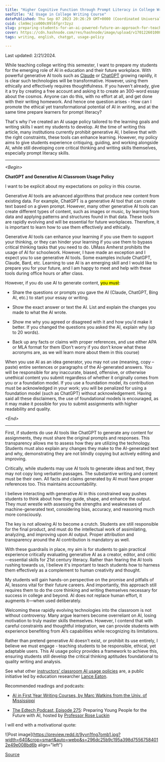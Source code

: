 ```yaml
---
title: "Higher Cognitive Function through Prompt Literacy in College Writing Education"
seoTitle: "AI Usage in College Writing Course"
datePublished: Thu Sep 07 2023 20:26:29 GMT+0000 (Coordinated Universal Time)
cuid: clm9mcjco000c09l6fgrr3zyz
slug: preparing-students-for-an-ai-powered-future-an-approach-for-teaching-college-writing-course
cover: https://cdn.hashnode.com/res/hashnode/image/upload/v1701226010087/5aadcce9-9992-4897-9c06-5420a1536b3c.png
tags: writing, english, chatgpt, usage-policy

---
```


Last updated: 2/21/2024.

While teaching college writing this semester, I want to prepare my students for the emerging role of AI in education and their future workplace. With powerful generative AI tools such as [Claude](https://claude.ai/) or [ChatGPT](https://chat.openai.com/) growing rapidly, it is clear such technologies will be transformative. However, using them ethically and effectively requires thoughtfulness. If you haven't already, give it a try by creating a free account and asking it to create an 300-word essay about the cosmos. Anyone can do this, with no effort at all, and get done with their writing homework. And hence one question arises - How can I promote the ethical yet transformational potential of AI in writing, and at the same time prepare learners for prompt literacy?

That's why I've created an AI usage policy tailored to the learning goals and writing skills I want my students to develop. At the time of writing this article, many institutions currently prohibit generative AI, I believe that with the right constraints, these tools can enhance learning. However, my policy aims to give students experience critiquing, guiding, and working alongside AI, while still developing core critical thinking and writing skills themselves, especially prompt literacy skills.

---

*&lt;Begin&gt;*

**ChatGPT and Generative AI Classroom Usage Policy**

I want to be explicit about my expectations on policy in this course.

Generative AI tools are advanced algorithms that produce new content from existing data. For example, ChatGPT is a generative AI tool that can create text based on a given prompt. However, many other generative AI tools can create different types of content, such as images or music, by learning from data and applying patterns and structures found in that data. These tools are rapidly evolving and will be essential for future workplaces. Therefore, it is important to learn how to use them effectively and ethically.

Generative AI tools can enhance your learning if you use them to support your thinking, or they can hinder your learning if you use them to bypass critical thinking tasks that you need to do. UMass Amherst prohibits the usage of AI for schoolwork. However, I have made an exception and I expect you to use generative AI tools. Some examples include ChatGPT, Claude, Bard, etc. Learning to use AI is an emerging skill and I would like to prepare you for your future, and I am happy to meet and help with these tools during office hours or after class.

However, if you do use AI to generate content, <mark>you must</mark>:

* Share the questions or prompts you gave the AI (Claude, ChatGPT, Bing AI, etc.) to start your essay or writing.
    
* Show the exact answer or text the AI. List and explain the changes you made to what the AI wrote.
    
* Show me why you agreed or disagreed with it and how you'd make it better. If you changed the questions you asked the AI, explain why (up to 20 words).
    
* Back up any facts or claims with proper references, and use either APA or MLA format for them (Don’t worry if you don’t know what these acronyms are, as we will learn more about them in this course)
    

When you use AI as an idea generator, you may not use (meaning, copy – paste) entire sentences or paragraphs of the AI-generated answers. You will be responsible for any inaccurate, biased, offensive, or otherwise unethical content you submit regardless of whether it originally comes from you or a foundation model. If you use a foundation model, its contribution must be acknowledged in your work; you will be penalized for using a foundation model (such as ChatGPT) without acknowledgement. Having said all these disclaimers, the use of foundational models is encouraged, as it may make it possible for you to submit assignments with higher readability and quality.

*&lt;End&gt;*

---

First, if students do use AI tools like ChatGPT to generate any content for assignments, they must share the original prompts and responses. This transparency allows me to assess how they are utilizing the technology. Students must also explain any changes they make to the AI-generated text and why, demonstrating they are not blindly copying but actively editing and improving.

Critically, while students may use AI tools to generate ideas and text, they may not copy long verbatim passages. The substantive writing and content must be their own. All facts and claims generated by AI must have proper references too. This maintains accountability.

I believe interacting with generative AI in this constrained way pushes students to think about how they guide, shape, and enhance the output. They must wrestle with assessing the strengths and weaknesses of machine-generated text, considering bias, accuracy, and reasoning much more consciously.

The key is not allowing AI to become a crutch. Students are still responsible for the final product, and must do the intellectual work of assimilating, analyzing, and improving upon AI output. Proper attribution and transparency around the AI contribution is mandatory as well.

With these guardrails in place, my aim is for students to gain practical experience critically evaluating generative AI as a creator, editor, and critic—essential skills for 21st century literacy. Rather than fearing the AI tools rushing towards us, I believe it's important to teach students how to harness them effectively as a complement to human creativity and thought.

My students will gain hands-on perspective on the promise and pitfalls of AI, lessons vital for their future careers. And importantly, this approach still requires them to do the core thinking and writing themselves necessary for success in college and beyond. AI does not replace human effort, it augments it—when used deliberately.

Welcoming these rapidly evolving technologies into the classroom is not without controversy. Many argue learners become overreliant on AI, losing motivation to truly master skills themselves. However, I contend that with careful constraints and thoughtful integration, we can provide students with experience benefiting from AI’s capabilities while recognizing its limitations.

Rather than pretend generative AI doesn’t exist, or prohibit its use entirely, I believe we must engage - teaching students to be responsible, ethical, yet adaptable users. This AI usage policy provides a framework to achieve this, ensuring students still develop the critical thinking aptitudes foundational to quality writing and analysis.

See what other [instructors' classroom AI usage policies](https://docs.google.com/document/d/1RMVwzjc1o0Mi8Blw_-JUTcXv02b2WRH86vw7mi16W3U/edit) are, a public initiative led by education researcher [Lance Eaton](https://www.lanceeaton.com/).

Recommended readings and podcasts:

* [AI in First Year Writing Courses, by Marc Watkins from the Univ. of Mississippi](https://wac.colostate.edu/repository/collections/textgened/ethical-considerations/ai-in-first-year-writing-courses/)
    
* [The Edtech Podcast, Episode 275](https://theedtechpodcast.com/275-preparing-young-people-for-their-future-with-ai/): Preparing Young People for the Future with AI, hosted by [Professor Rose Luckin](https://profiles.ucl.ac.uk/48663-rose-luckin)
    

I will end with a motivational quote:

![Post image](https://preview.redd.it/9yvn1fng7omb1.jpg?width=640&crop=smart&auto=webp&s=296dc25b9c195a398d75567584012e49e008bd6b align="left")

[Source](https://www.reddit.com/r/QuotesPorn/comments/16bqcp3/learn_the_rules_like_a_pro_so_you_can_break_them/)